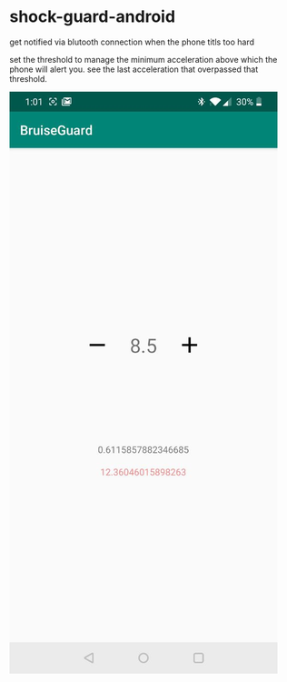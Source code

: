 # shock-guard-android

get notified via blutooth connection when the phone titls too hard

set the threshold to manage the minimum acceleration above which the phone will alert you.
see the last acceleration that overpassed that threshold.

![](https://github.com/Yulin777/shock-guard-android/blob/master/image.png)
